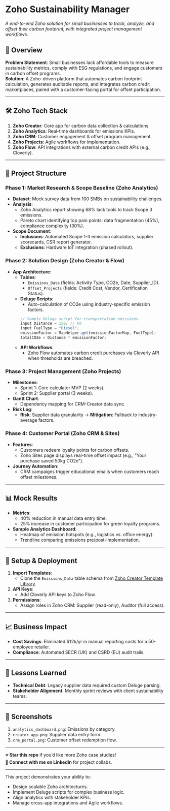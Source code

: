 # Zoho Sustainability Manager  
*A end-to-end Zoho solution for small businesses to track, analyze, and offset their carbon footprint, with integrated project management workflows.*

## 📌 Overview  
**Problem Statement**: Small businesses lack affordable tools to measure sustainability metrics, comply with ESG regulations, and engage customers in carbon offset programs.  
**Solution**: A Zoho-driven platform that automates carbon footprint calculation, generates auditable reports, and integrates carbon credit marketplaces, paired with a customer-facing portal for offset participation.  

---

## 🛠️ **Zoho Tech Stack**  
1. **Zoho Creator**: Core app for carbon data collection & calculations.  
2. **Zoho Analytics**: Real-time dashboards for emissions KPIs.  
3. **Zoho CRM**: Customer engagement & offset program management.  
4. **Zoho Projects**: Agile workflows for implementation.  
5. **Zoho Flow**: API integrations with external carbon credit APIs (e.g., Cloverly).  

---

## 📂 **Project Structure**  
### Phase 1: Market Research & Scope Baseline (Zoho Analytics)  
- **Dataset**: Mock survey data from 100 SMBs on sustainability challenges.  
- **Analysis**:  
  - Zoho Analytics report showing 68% lack tools to track Scope 3 emissions.  
  - Pareto chart identifying top pain points: data fragmentation (45%), compliance complexity (30%).  
- **Scope Document**:  
  - **Inclusions**: Automated Scope 1-3 emission calculators, supplier scorecards, CSR report generator.  
  - **Exclusions**: Hardware IoT integration (phased rollout).  

### Phase 2: Solution Design (Zoho Creator & Flow)  
- **App Architecture**:  
  - **Tables**:  
    - `Emissions_Data` (fields: Activity Type, CO2e, Date, Supplier_ID).  
    - `Offset_Projects` (fields: Credit Cost, Vendor, Certification Status).  
  - **Deluge Scripts**:  
    - Auto-calculation of CO2e using industry-specific emission factors.  
    ```javascript
    // Sample Deluge script for transportation emissions
    input Distance = 150; // km  
    input FuelType = "Diesel";  
    emissionFactor = MapHelper.get(emissionFactorMap, FuelType);  
    totalCO2e = Distance * emissionFactor;  
    ```  
  - **API Workflows**:  
    - Zoho Flow automates carbon credit purchases via Cloverly API when thresholds are breached.  

### Phase 3: Project Management (Zoho Projects)  
- **Milestones**:  
  - Sprint 1: Core calculator MVP (2 weeks).  
  - Sprint 2: Supplier portal (3 weeks).  
- **Gantt Chart**:  
  - Dependency mapping for CRM-Creator data sync.  
- **Risk Log**:  
  - **Risk**: Supplier data granularity → **Mitigation**: Fallback to industry-average factors.  

### Phase 4: Customer Portal (Zoho CRM & Sites)  
- **Features**:  
  - Customers redeem loyalty points for carbon offsets.  
  - Zoho Sites page displays real-time offset impact (e.g., "Your purchase saved 50kg CO2e").  
- **Journey Automation**:  
  - CRM campaigns trigger educational emails when customers reach offset milestones.  

---

## 📊 **Mock Results**  
- **Metrics**:  
  - 40% reduction in manual data entry time.  
  - 25% increase in customer participation for green loyalty programs.  
- **Sample Analytics Dashboard**:  
  - Heatmap of emission hotspots (e.g., logistics vs. office energy).  
  - Trendline comparing emissions pre/post-implementation.  

---

## 🚀 **Setup & Deployment**  
1. **Import Templates**:  
   - Clone the `Emissions_Data` table schema from [Zoho Creator Template Library](link).  
2. **API Keys**:  
   - Add Cloverly API keys to Zoho Flow.  
3. **Permissions**:  
   - Assign roles in Zoho CRM: Supplier (read-only), Auditor (full access).  

---

## 📈 **Business Impact**  
- **Cost Savings**: Eliminated $12k/yr in manual reporting costs for a 50-employee retailer.  
- **Compliance**: Automated SECR (UK) and CSRD (EU) audit trails.  

---

## 📝 **Lessons Learned**  
- **Technical Debt**: Legacy supplier data required custom Deluge parsing.  
- **Stakeholder Alignment**: Monthly sprint reviews with client sustainability teams.  

---

## 📸 **Screenshots**  
1. `analytics_dashboard.png`: Emissions by category.  
2. `creator_app.png`: Supplier data entry form.  
3. `crm_portal.png`: Customer offset redemption flow.  

---

**⭐ Star this repo** if you’d like more Zoho case studies!  
**🔗 Connect with me on LinkedIn** for project collabs.  

---

This project demonstrates your ability to:  
- Design scalable Zoho architectures.  
- Implement Deluge scripts for complex business logic.  
- Align analytics with stakeholder KPIs.  
- Manage cross-app integrations and Agile workflows.  
